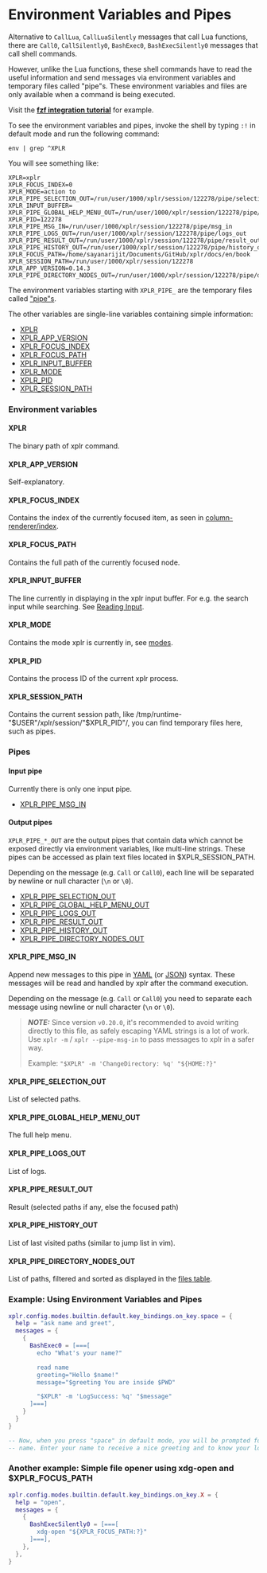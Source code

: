 # Environment Variables and Pipes

Alternative to `CallLua`, `CallLuaSilently` messages that call Lua functions,
there are `Call0`, `CallSilently0`, `BashExec0`, `BashExecSilently0` messages
that call shell commands.

However, unlike the Lua functions, these shell commands have to read the useful
information and send messages via environment variables and temporary files
called "pipe"s. These environment variables and files are only available when
a command is being executed.

Visit the [**fzf integration tutorial**][19]
for example.

To see the environment variables and pipes, invoke the shell by typing `:!` in default
mode and run the following command:

```
env | grep ^XPLR
```

You will see something like:

```
XPLR=xplr
XPLR_FOCUS_INDEX=0
XPLR_MODE=action to
XPLR_PIPE_SELECTION_OUT=/run/user/1000/xplr/session/122278/pipe/selection_out
XPLR_INPUT_BUFFER=
XPLR_PIPE_GLOBAL_HELP_MENU_OUT=/run/user/1000/xplr/session/122278/pipe/global_help_menu_out
XPLR_PID=122278
XPLR_PIPE_MSG_IN=/run/user/1000/xplr/session/122278/pipe/msg_in
XPLR_PIPE_LOGS_OUT=/run/user/1000/xplr/session/122278/pipe/logs_out
XPLR_PIPE_RESULT_OUT=/run/user/1000/xplr/session/122278/pipe/result_out
XPLR_PIPE_HISTORY_OUT=/run/user/1000/xplr/session/122278/pipe/history_out
XPLR_FOCUS_PATH=/home/sayanarijit/Documents/GitHub/xplr/docs/en/book
XPLR_SESSION_PATH=/run/user/1000/xplr/session/122278
XPLR_APP_VERSION=0.14.3
XPLR_PIPE_DIRECTORY_NODES_OUT=/run/user/1000/xplr/session/122278/pipe/directory_nodes_out
```

The environment variables starting with `XPLR_PIPE_` are the temporary files
called ["pipe"s][18].

The other variables are single-line variables containing simple information:

- [XPLR][38]
- [XPLR_APP_VERSION][30]
- [XPLR_FOCUS_INDEX][31]
- [XPLR_FOCUS_PATH][32]
- [XPLR_INPUT_BUFFER][33]
- [XPLR_MODE][34]
- [XPLR_PID][35]
- [XPLR_SESSION_PATH][36]

### Environment variables

#### XPLR

The binary path of xplr command.

#### XPLR_APP_VERSION

Self-explanatory.

#### XPLR_FOCUS_INDEX

Contains the index of the currently focused item, as seen in
[column-renderer/index][10].

#### XPLR_FOCUS_PATH

Contains the full path of the currently focused node.

#### XPLR_INPUT_BUFFER

The line currently in displaying in the xplr input buffer. For e.g. the search
input while searching. See [Reading Input][37].

#### XPLR_MODE

Contains the mode xplr is currently in, see [modes][11].

#### XPLR_PID

Contains the process ID of the current xplr process.

#### XPLR_SESSION_PATH

Contains the current session path, like /tmp/runtime-"$USER"/xplr/session/"$XPLR_PID"/,
you can find temporary files here, such as pipes.

### Pipes

#### Input pipe

Currently there is only one input pipe.

- [XPLR_PIPE_MSG_IN][20]

#### Output pipes

`XPLR_PIPE_*_OUT` are the output pipes that contain data which cannot be
exposed directly via environment variables, like multi-line strings.
These pipes can be accessed as plain text files located in $XPLR_SESSION_PATH.

Depending on the message (e.g. `Call` or `Call0`), each line will be separated
by newline or null character (`\n` or `\0`).

- [XPLR_PIPE_SELECTION_OUT][21]
- [XPLR_PIPE_GLOBAL_HELP_MENU_OUT][22]
- [XPLR_PIPE_LOGS_OUT][23]
- [XPLR_PIPE_RESULT_OUT][24]
- [XPLR_PIPE_HISTORY_OUT][25]
- [XPLR_PIPE_DIRECTORY_NODES_OUT][26]

#### XPLR_PIPE_MSG_IN

Append new messages to this pipe in [YAML][27] (or [JSON][7]) syntax. These
messages will be read and handled by xplr after the command execution.

Depending on the message (e.g. `Call` or `Call0`) you need to separate each
message using newline or null character (`\n` or `\0`).

> **_NOTE:_** Since version `v0.20.0`, it's recommended to avoid writing
> directly to this file, as safely escaping YAML strings is a lot of work. Use
> `xplr -m` / `xplr --pipe-msg-in` to pass messages to xplr in a safer way.
>
> Example: `"$XPLR" -m 'ChangeDirectory: %q' "${HOME:?}"`

#### XPLR_PIPE_SELECTION_OUT

List of selected paths.

#### XPLR_PIPE_GLOBAL_HELP_MENU_OUT

The full help menu.

#### XPLR_PIPE_LOGS_OUT

List of logs.

#### XPLR_PIPE_RESULT_OUT

Result (selected paths if any, else the focused path)

#### XPLR_PIPE_HISTORY_OUT

List of last visited paths (similar to jump list in vim).

#### XPLR_PIPE_DIRECTORY_NODES_OUT

List of paths, filtered and sorted as displayed in the [files table][28].

### Example: Using Environment Variables and Pipes

```lua
xplr.config.modes.builtin.default.key_bindings.on_key.space = {
  help = "ask name and greet",
  messages = {
    {
      BashExec0 = [===[
        echo "What's your name?"

        read name
        greeting="Hello $name!"
        message="$greeting You are inside $PWD"

        "$XPLR" -m 'LogSuccess: %q' "$message"
      ]===]
    }
  }
}

-- Now, when you press "space" in default mode, you will be prompted for your
-- name. Enter your name to receive a nice greeting and to know your location.
```

### Another example: Simple file opener using xdg-open and $XPLR_FOCUS_PATH

```lua
xplr.config.modes.builtin.default.key_bindings.on_key.X = {
  help = "open",
  messages = {
    {
      BashExecSilently0 = [===[
        xdg-open "${XPLR_FOCUS_PATH:?}"
      ]===],
    },
  },
}
```

[7]: https://www.json.org
[10]: column-renderer.md#index
[11]: modes.md#modes
[18]: #pipes
[19]: configure-key-bindings.md#tutorial-adding-a-new-mode
[20]: #xplr_pipe_msg_in
[21]: #xplr_pipe_selection_out
[22]: #xplr_pipe_global_help_menu_out
[23]: #xplr_pipe_logs_out
[24]: #xplr_pipe_result_out
[25]: #xplr_pipe_history_out
[26]: #xplr_pipe_directory_nodes_out
[27]: https://www.yaml.org
[28]: layout.md#table
[30]: #xplr_app_version
[31]: #xplr_focus_index
[32]: #xplr_focus_path
[33]: #xplr_input_buffer
[34]: #xplr_mode
[35]: #xplr_pid
[36]: #xplr_session_path
[37]: messages.md#reading-input
[38]: #xplr
